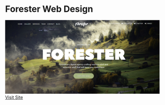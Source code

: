 <h1>Forester Web Design</h1>
<img src="screenshot/forester11.PNG" width="500px"/>
<a href="https://forester-web-design.netlify.com/" target="_blank">Visit Site</a>
